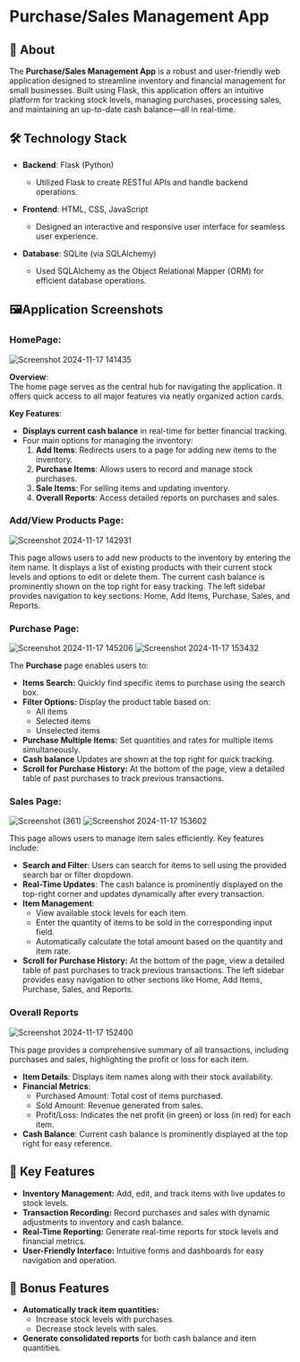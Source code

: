 # Purchase/Sales Management App

## 📖 About

The **Purchase/Sales Management App** is a robust and user-friendly web application designed to streamline inventory and financial management for small businesses. Built using Flask, this application offers an intuitive platform for tracking stock levels, managing purchases, processing sales, and maintaining an up-to-date cash balance—all in real-time.

## 🛠️ Technology Stack

- **Backend**: Flask (Python)  
  - Utilized Flask to create RESTful APIs and handle backend operations.  

- **Frontend**: HTML, CSS, JavaScript  
  - Designed an interactive and responsive user interface for seamless user experience.  

- **Database**: SQLite (via SQLAlchemy)  
  - Used SQLAlchemy as the Object Relational Mapper (ORM) for efficient database operations.  

## 🖼️Application Screenshots

### HomePage:
![Screenshot 2024-11-17 141435](https://github.com/user-attachments/assets/0bada802-b8d4-4748-94b7-564c2fb8a267)

**Overview**:  
The home page serves as the central hub for navigating the application. It offers quick access to all major features via neatly organized action cards.

**Key Features**:
- **Displays current cash balance** in real-time for better financial tracking.
- Four main options for managing the inventory:
  1. **Add Items**: Redirects users to a page for adding new items to the inventory.
  2. **Purchase Items**: Allows users to record and manage stock purchases.
  3. **Sale Items**: For selling items and updating inventory.
  4. **Overall Reports**: Access detailed reports on purchases and sales.

 ### Add/View Products Page:
 ![Screenshot 2024-11-17 142931](https://github.com/user-attachments/assets/2838b424-214f-4327-ae45-d7abdf9a2bdb)

This page allows users to add new products to the inventory by entering the item name. It displays a list of existing products with their current stock levels and options to edit or delete them. The current cash balance is prominently shown on the top right for easy tracking. The left sidebar provides navigation to key sections: Home, Add Items, Purchase, Sales, and Reports.

 ### Purchase Page:
 ![Screenshot 2024-11-17 145206](https://github.com/user-attachments/assets/62aa8103-4459-4ecd-a817-cce20600c768)
 ![Screenshot 2024-11-17 153432](https://github.com/user-attachments/assets/5e36e56b-0870-4b84-820a-d57bbe319be1)

The **Purchase** page enables users to:
- **Items Search:** Quickly find specific items to purchase using the search box.
- **Filter Options:** Display the product table based on:
  - All items
  - Selected items
  - Unselected items
- **Purchase Multiple Items:** Set quantities and rates for multiple items simultaneously.
- **Cash balance** Updates are shown at the top right for quick tracking.
- **Scroll for Purchase History:** At the bottom of the page, view a detailed table of past purchases to track previous transactions.

### Sales Page:
![Screenshot (361)](https://github.com/user-attachments/assets/498e99b1-f9a1-409d-9ef9-13c13107d9e4)
![Screenshot 2024-11-17 153602](https://github.com/user-attachments/assets/bac9598f-0cf5-4591-bbd3-1dc9d819b200)

  This page allows users to manage item sales efficiently. Key features include:
- **Search and Filter**: Users can search for items to sell using the provided search bar or filter dropdown.
- **Real-Time Updates**: The cash balance is prominently displayed on the top-right corner and updates dynamically after every transaction.
- **Item Management**: 
  - View available stock levels for each item.
  - Enter the quantity of items to be sold in the corresponding input field.
  - Automatically calculate the total amount based on the quantity and item rate.
- **Scroll for Purchase History:** At the bottom of the page, view a detailed table of past purchases to track previous transactions.
The left sidebar provides easy navigation to other sections like Home, Add Items, Purchase, Sales, and Reports.

### Overall Reports
![Screenshot 2024-11-17 152400](https://github.com/user-attachments/assets/70def4b8-bef1-42ad-b636-ad08f258670a)

This page provides a comprehensive summary of all transactions, including purchases and sales, highlighting the profit or loss for each item.
- **Item Details**: Displays item names along with their stock availability.
- **Financial Metrics**:
  - Purchased Amount: Total cost of items purchased.
  - Sold Amount: Revenue generated from sales.
  - Profit/Loss: Indicates the net profit (in green) or loss (in red) for each item.
- **Cash Balance**: Current cash balance is prominently displayed at the top right for easy reference.


## 🚀 Key Features

- **Inventory Management:** Add, edit, and track items with live updates to stock levels.
- **Transaction Recording:** Record purchases and sales with dynamic adjustments to inventory and cash balance.
- **Real-Time Reporting:** Generate real-time reports for stock levels and financial metrics.
- **User-Friendly Interface:** Intuitive forms and dashboards for easy navigation and operation.

## 🎁 Bonus Features

- **Automatically track item quantities:**
  - Increase stock levels with purchases.
  - Decrease stock levels with sales.
- **Generate consolidated reports** for both cash balance and item quantities.
